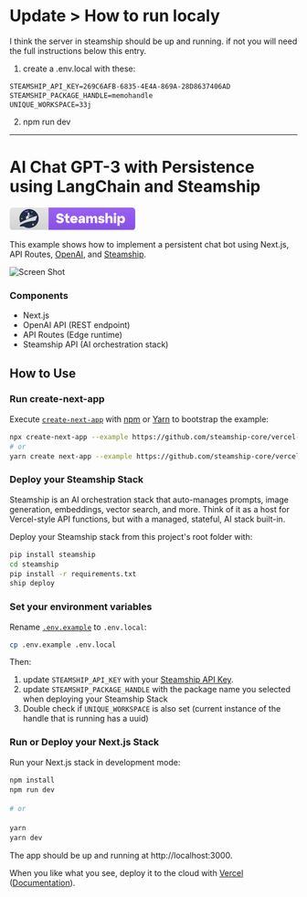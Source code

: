 # Update > How to run localy
I think the server in steamship should be up and running. if not you will need the full instructions below this entry.

1. create a .env.local with these: 
```
STEAMSHIP_API_KEY=269C6AFB-6835-4E4A-869A-28D8637406AD
STEAMSHIP_PACKAGE_HANDLE=memohandle
UNIQUE_WORKSPACE=33j
```
2. npm run dev 
------------
# AI Chat GPT-3 with Persistence using LangChain and Steamship

[![Steamship](https://raw.githubusercontent.com/steamship-core/python-client/main/badge.svg)](https://www.steamship.com/build/langchain-on-vercel?utm_source=github&utm_medium=badge&utm_campaign=github_repo&utm_id=github_vercel_repo_ai_chatgpt)

This example shows how to implement a persistent chat bot using Next.js, API Routes, [OpenAI](https://beta.openai.com/docs/api-reference/completions/create), and [Steamship](https://www.steamship.com).

![Screen Shot](https://steamship.com/data/templates/langchain-on-vercel/chatbot-card.png)

### Components

- Next.js
- OpenAI API (REST endpoint)
- API Routes (Edge runtime)
- Steamship API (AI orchestration stack)

## How to Use

### Run create-next-app

Execute [`create-next-app`](https://github.com/vercel/next.js/tree/canary/packages/create-next-app) with [npm](https://docs.npmjs.com/cli/init) or [Yarn](https://yarnpkg.com/lang/en/docs/cli/create/) to bootstrap the example:

```bash
npx create-next-app --example https://github.com/steamship-core/vercel-examples/tree/main/ai-chatgpt
# or
yarn create next-app --example https://github.com/steamship-core/vercel-examples/tree/main/ai-chatgpt
```

### Deploy your Steamship Stack

Steamship is an AI orchestration stack that auto-manages prompts, image generation, embeddings, vector search, and more.
Think of it as a host for Vercel-style API functions, but with a managed, stateful, AI stack built-in.

Deploy your Steamship stack from this project's root folder with:

```bash
pip install steamship
cd steamship
pip install -r requirements.txt
ship deploy
```

### Set your environment variables

Rename [`.env.example`](.env.example) to `.env.local`:

```bash
cp .env.example .env.local
```

Then:

1. update `STEAMSHIP_API_KEY` with your [Steamship API Key](https://www.steamship.com/account/api).
2. update `STEAMSHIP_PACKAGE_HANDLE` with the package name you selected when deploying your Steamship Stack
3. Double check if `UNIQUE_WORKSPACE` is also set (current instance of the handle that is running has a uuid)

### Run or Deploy your Next.js Stack

Run your Next.js stack in development mode:

```bash
npm install
npm run dev

# or

yarn
yarn dev
```

The app should be up and running at http://localhost:3000.

When you like what you see, deploy it to the cloud with [Vercel](https://vercel.com/new?utm_source=github&utm_medium=readme&utm_campaign=steamship-ai-chatgpt) ([Documentation](https://nextjs.org/docs/deployment)).

